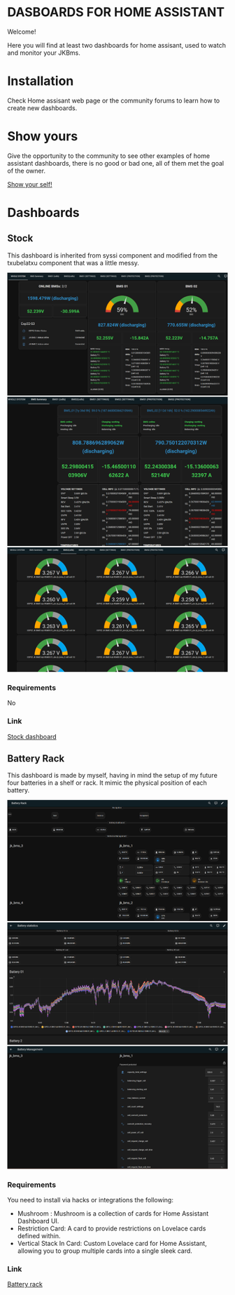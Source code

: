 # DASBOARDS FOR HOME ASSISTANT
Welcome! 

Here you will find at least two dashboards for home assisant, used to watch and monitor your JKBms.

# Installation
Check Home assisant web page or the community forums to learn how to create new dashboards.

# Show yours
Give the opportunity to the community to see other examples of home assistant dashboards, there is no good or bad one, all of them met the goal of the owner.

[Show your self!](https://github.com/rabbit3dcustom/esphome-jk-bms/discussions/categories/dashboards)

# Dashboards

## Stock
This dashboard is inherited from syssi component and modified from the txubelatxu component that was a little messy.

![ScreenShot 01](home_assistant_dashboards\images\dashboard_JKBms_System_01.png)
![ScreenShot 02](home_assistant_dashboards\images\dashboard_JKBms_System_02.png)
![ScreenShot 03](home_assistant_dashboards\images\dashboard_JKBms_System_03.png)

### Requirements
No

### Link
[Stock dashboard](home_assistant_dashboards\dashboards\dashboard_JKBms_System.yaml)

## Battery Rack
This dashboard is made by myself, having in mind the setup of my future four batteries in a shelf or rack. It mimic the physical position of each battery.

![ScreenShot 01](home_assistant_dashboards\images\dashboard_JKBms_battery_rack_01.png)
![ScreenShot 02](home_assistant_dashboards\images\dashboard_JKBms_battery_rack_02.png)
![ScreenShot 03](home_assistant_dashboards\images\dashboard_JKBms_battery_rack_03.png)

### Requirements
You need to install via hacks or integrations the following:
- Mushroom :  Mushroom is a collection of cards for Home Assistant Dashboard UI.
- Restriction Card: A card to provide restrictions on Lovelace cards defined within.
- Vertical Stack In Card:  Custom Lovelace card for Home Assistant, allowing you to group multiple cards into a single sleek card.

### Link
[Battery rack](home_assistant_dashboards\dashboards\dashboard_JKBms_battery_rack.yaml)
